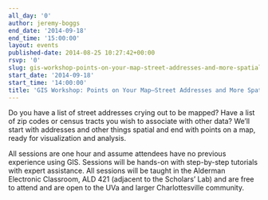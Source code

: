 ```yaml
---
all_day: '0'
author: jeremy-boggs
end_date: '2014-09-18'
end_time: '15:00:00'
layout: events
published-date: 2014-08-25 10:27:42+00:00
rsvp: '0'
slug: gis-workshop-points-on-your-map-street-addresses-and-more-spatial-things
start_date: '2014-09-18'
start_time: '14:00:00'
title: 'GIS Workshop: Points on Your Map—Street Addresses and More Spatial Things'
---
```


Do you have a list of street addresses crying out to be mapped? Have a list of zip codes or census tracts you wish to associate with other data? We’ll start with addresses and other things spatial and end with points on a map, ready for visualization and analysis.

All sessions are one hour and assume attendees have no previous experience using GIS. Sessions will be hands-on with step-by-step tutorials with expert assistance. All sessions will be taught in the Alderman Electronic Classroom, ALD 421 (adjacent to the Scholars’ Lab) and are free to attend and are open to the UVa and larger Charlottesville community.
